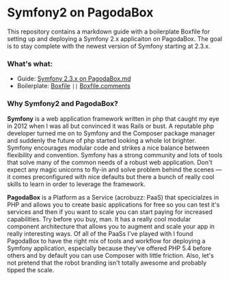 Symfony2 on PagodaBox
====================

This repository contains a markdown guide with a boilerplate Boxfile for setting up and deploying a Symfony 2.x applicaiton on PagodaBox. The goal is to stay complete with the newest version of Symfony starting at 2.3.x.

### What's what:

* Guide: [Symfony 2.3.x on PagodaBox.md](Symfony%202.3.x%20on%20PagodaBox.md)
* Boilerplate: [Boxfile](Boxfile) `||` [Boxfile.comments](Boxfile)

### Why Symfony2 and PagodaBox?

**Symfony** is a web application framework written in php that caught my eye in 2012 when I was all but convinced it was Rails or bust. A reputable php developer turned me on to Symfony and the Composer package manager and suddenly the future of php started looking a whole lot brighter. Symfony encourages modular code and strikes a nice balance between flexibility and convention. Symfony has a strong community and lots of tools that solve many of the common needs of a robust web application. Don't expect any magic unicorns to fly-in and solve problem behind the scenes — it comes preconfigured with nice defaults but there a bunch of really cool skills to learn in order to leverage the framework.

**PagodaBox** is a Platform as a Service (acrobuzz: PaaS) that specicialzes in PHP and allows you to create basic applications for free so you can test it's services and then if you want to scale you can start paying for increased capabilities. Try before you buy, man. It has a really cool modular component architecture that allows you to augment and scale your app in really interesting ways. Of all of the PaaSs I've played with I found PagodaBox to have the right mix of tools and workflow for deploying a Symfony application, especially because they've offered PHP 5.4 before others and by default you can use Composer with little friction. Also, let's not pretend that the robot branding isn't totally awesome and probably tipped the scale.